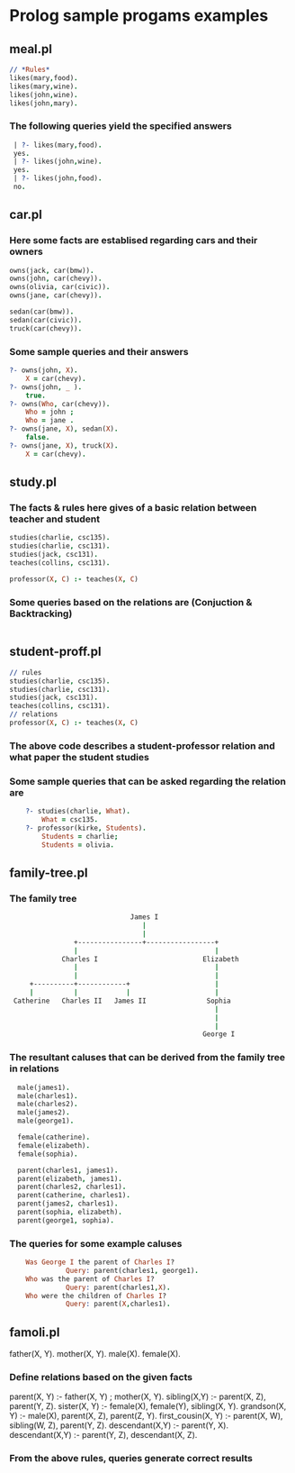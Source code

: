# Prolog sample progams examples

## meal.pl

``` prolog
// *Rules*
likes(mary,food).
likes(mary,wine).
likes(john,wine).
likes(john,mary).
```

### The following queries yield the specified answers

```prolog
 | ?- likes(mary,food).
 yes.
 | ?- likes(john,wine).
 yes.
 | ?- likes(john,food).
 no.
```

## car.pl

### Here some facts are establised regarding cars and their owners

```prolog
owns(jack, car(bmw)). 
owns(john, car(chevy)).
owns(olivia, car(civic)).
owns(jane, car(chevy)). 

sedan(car(bmw)). 
sedan(car(civic)).
truck(car(chevy)).
```

### Some sample queries and their answers

```prolog
?- owns(john, X).
    X = car(chevy).
?- owns(john, _ ).
    true.
?- owns(Who, car(chevy)).
    Who = john ;
    Who = jane .
?- owns(jane, X), sedan(X). 
    false.
?- owns(jane, X), truck(X).
    X = car(chevy).
```

## study.pl

### The facts & rules here gives of a basic relation between teacher and student

```prolog
studies(charlie, csc135).
studies(charlie, csc131).
studies(jack, csc131).
teaches(collins, csc131).

professor(X, C) :- teaches(X, C)
```

### Some queries based on the relations are (Conjuction & Backtracking)

```prolog

```

## student-proff.pl

```prolog
// rules
studies(charlie, csc135).
studies(charlie, csc131).
studies(jack, csc131).
teaches(collins, csc131).
// relations
professor(X, C) :- teaches(X, C)
```

### The above code describes a student-professor relation and what paper the student studies

### Some sample queries that can be asked regarding the relation are

```prolog
    ?- studies(charlie, What).
        What = csc135.
    ?- professor(kirke, Students).
        Students = charlie;
        Students = olivia.
```

## family-tree.pl

### The family tree

```bash
                              James I
                                 |
                                 |
                +----------------+-----------------+
                |                                  |
             Charles I                          Elizabeth
                |                                  |
                |                                  |
     +----------+------------+                     |
     |          |            |                     |
 Catherine   Charles II   James II               Sophia
                                                   |
                                                   |
                                                   |
                                                George I
```

### The resultant caluses that can be derived from the family tree in relations

```prolog
  male(james1).
  male(charles1).
  male(charles2).
  male(james2).
  male(george1).

  female(catherine).
  female(elizabeth).
  female(sophia).

  parent(charles1, james1).
  parent(elizabeth, james1).
  parent(charles2, charles1).
  parent(catherine, charles1).
  parent(james2, charles1).
  parent(sophia, elizabeth).
  parent(george1, sophia).
```

### The queries for some example caluses

```prolog
    Was George I the parent of Charles I? 
              Query: parent(charles1, george1). 
    Who was the parent of Charles I?
              Query: parent(charles1,X). 
    Who were the children of Charles I?
              Query: parent(X,charles1). 
```

## famoli.pl

father(X, Y).
mother(X, Y).
male(X).
female(X).

### Define relations based on the given facts

parent(X, Y) :- father(X, Y) ; mother(X, Y).
sibling(X,Y) :- parent(X, Z), parent(Y, Z).
sister(X, Y) :- female(X), female(Y), sibling(X, Y).
grandson(X, Y) :- male(X), parent(X, Z), parent(Z, Y).
first_cousin(X, Y) :- parent(X, W), sibling(W, Z), parent(Y, Z).
descendant(X,Y) :- parent(Y, X).
descendant(X,Y) :- parent(Y, Z), descendant(X, Z).

### From the above rules, queries generate correct results
